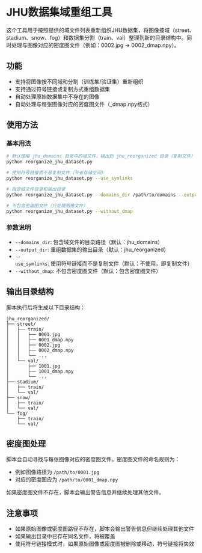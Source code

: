 # JHU数据集域重组工具

这个工具用于按照提供的域文件列表重新组织JHU数据集，将图像按域（street、stadium、snow、fog）和数据集分割（train、val）整理到新的目录结构中。同时处理与图像对应的密度图文件（例如：0002.jpg -> 0002_dmap.npy）。

## 功能

- 支持将图像按不同域和分割（训练集/验证集）重新组织
- 支持通过符号链接或复制方式重组数据集
- 自动处理原始数据集中不存在的图像
- 自动处理与每张图像对应的密度图文件（_dmap.npy格式）

## 使用方法

### 基本用法

```bash
# 默认使用 jhu_domains 目录中的域文件，输出到 jhu_reorganized 目录（复制文件）
python reorganize_jhu_dataset.py

# 使用符号链接而不是复制文件（节省存储空间）
python reorganize_jhu_dataset.py --use_symlinks

# 指定域文件目录和输出目录
python reorganize_jhu_dataset.py --domains_dir /path/to/domains --output_dir /path/to/output

# 不包含密度图文件（只处理图像文件）
python reorganize_jhu_dataset.py --without_dmap
```

### 参数说明

- `--domains_dir`: 包含域文件的目录路径（默认：jhu_domains）
- `--output_dir`: 重组数据集的输出目录（默认：jhu_reorganized）
- `--use_symlinks`: 使用符号链接而不是复制文件（默认：不使用，即复制文件）
- `--without_dmap`: 不包含密度图文件（默认：包含密度图文件）

## 输出目录结构

脚本执行后将生成以下目录结构：

```
jhu_reorganized/
├── street/
│   ├── train/
│   │   ├── 0001.jpg
│   │   ├── 0001_dmap.npy
│   │   ├── 0002.jpg
│   │   ├── 0002_dmap.npy
│   │   └── ...
│   └── val/
│       ├── 1001.jpg
│       ├── 1001_dmap.npy
│       └── ...
├── stadium/
│   ├── train/
│   └── val/
├── snow/
│   ├── train/
│   └── val/
└── fog/
    ├── train/
    └── val/
```

## 密度图处理

脚本会自动寻找与每张图像对应的密度图文件。密度图文件的命名规则为：
- 例如图像路径为 `/path/to/0001.jpg`
- 对应的密度图应为 `/path/to/0001_dmap.npy`

如果密度图文件不存在，脚本会输出警告信息并继续处理其他文件。

## 注意事项

- 如果原始图像或密度图路径不存在，脚本会输出警告信息但继续处理其他文件
- 如果输出目录中已存在同名文件，将被覆盖
- 使用符号链接模式时，如果原始图像或密度图被删除或移动，符号链接将失效 